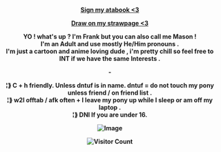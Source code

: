 
</a>
 <p align="center">
 <h4 align="center"

  [Sign my atabook <3](https://the-novelist.atabook.org/) <P>
  [Draw on my strawpage <3](https://thenovelistq.straw.page/) <P>
	  </a> YO ! what's up ? I'm Frank but you can also call me Mason !  <br>
	  </a> I'm an Adult and use mostly He/Him pronouns .  <br>
	   </a> I'm just a cartoon and anime loving dude ,  i'm pretty chill so feel free to INT if we have the same Interests .  <br>
	 <P>-</P>
 </a> ¦⟫ C + h friendly. Unless dntuf is in name. dntuf = do not touch my pony unless friend / on friend list .  <br>
  </a> ¦⟫ w2I offtab / afk often + I leave my pony up while I sleep or am off my laptop . <br>
  </a> ¦⟫ DNI If you are under 16. <br>
	
![Image](https://github.com/user-attachments/assets/f244e3ec-c4eb-4d8e-a675-2b9e91910531)

![Visitor Count](https://profile-counter.glitch.me/{The-Novelist}/count.svg)





